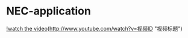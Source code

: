 # NEC-application
[!watch the video](https://www.youtube.com/shorts/c0Xwyt1z3l0)(http://www.youtube.com/watch?v=视频ID "视频标题")
